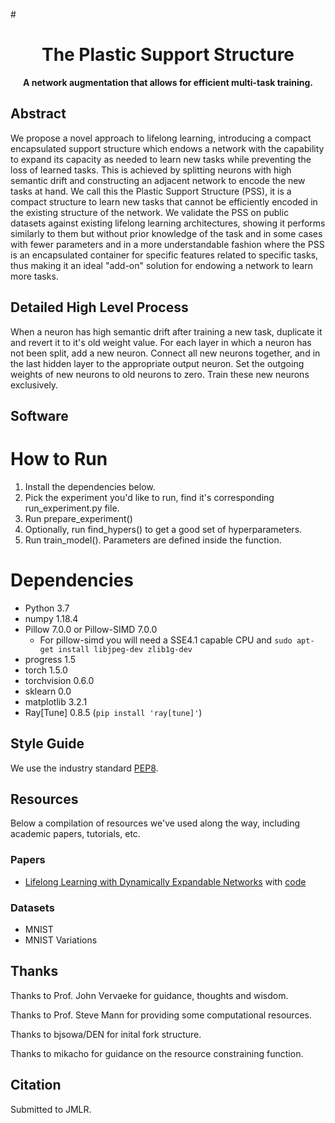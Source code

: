 #<div align="center">

# The Plastic Support Structure

**A network augmentation that allows for efficient multi-task training.**
</div>

## Abstract
We propose a novel approach to lifelong learning, introducing a compact encapsulated support structure which endows a network with the capability to expand its capacity as needed to learn new tasks while preventing the loss of learned tasks. This is achieved by splitting neurons with high semantic drift and constructing an adjacent network to encode the new tasks at hand. We call this the Plastic Support Structure (PSS), it is a compact structure to learn new tasks that cannot be efficiently encoded in the existing structure of the network. We validate the PSS on public datasets against existing lifelong learning architectures, showing it performs similarly to them but without prior knowledge of the task and in some cases with fewer parameters and in a more understandable fashion where the PSS is an encapsulated container for specific features related to specific tasks, thus making it an ideal "add-on" solution for endowing a network to learn more tasks.

## Detailed High Level Process
When a neuron has high semantic drift after training a new task, duplicate it and revert it to it's old weight value. 
For each layer in which a neuron has not been split, add a new neuron.
Connect all new neurons together, and in the last hidden layer to the appropriate output neuron.
Set the outgoing weights of new neurons to old neurons to zero. Train these new neurons exclusively.


## Software 
# How to Run
1. Install the dependencies below.
2. Pick the experiment you'd like to run, find it's corresponding run_experiment.py file.
3. Run prepare_experiment()
4. Optionally, run find_hypers() to get a good set of hyperparameters.
5. Run train_model(). Parameters are defined inside the function.


# Dependencies
- Python 3.7
- numpy 1.18.4
- Pillow 7.0.0 or Pillow-SIMD 7.0.0
    - For pillow-simd you will need a SSE4.1 capable CPU and `sudo apt-get install libjpeg-dev zlib1g-dev`
- progress 1.5
- torch 1.5.0
- torchvision 0.6.0
- sklearn 0.0
- matplotlib 3.2.1
- Ray[Tune] 0.8.5 (`pip install 'ray[tune]'`)

## Style Guide
We use the industry standard [PEP8].

[PEP8]: <https://pep8.org>

## Resources
Below a compilation of resources we've used along the way, including academic papers, tutorials, etc.
### Papers
- [Lifelong Learning with Dynamically Expandable Networks](https://openreview.net/pdf?id=Sk7KsfW0-) with [code](https://github.com/jaehong-yoon93/DEN)
### Datasets
- MNIST
- MNIST Variations

## Thanks
Thanks to Prof. John Vervaeke for guidance, thoughts and wisdom.

Thanks to Prof. Steve Mann for providing some computational resources.

Thanks to bjsowa/DEN for inital fork structure.

Thanks to mikacho for guidance on the resource constraining function.


## Citation
Submitted to JMLR.
